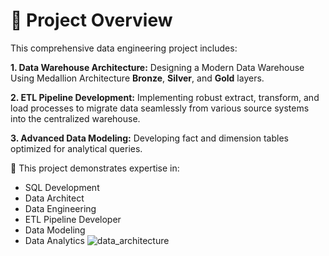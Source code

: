 # 📖 Project Overview
This comprehensive data engineering project includes:

**1. Data Warehouse Architecture:** Designing a Modern Data Warehouse Using Medallion Architecture **Bronze**, **Silver**, and **Gold** layers.

**2. ETL Pipeline Development:** Implementing robust extract, transform, and load processes to migrate data seamlessly from various source systems into the centralized warehouse.

**3. Advanced Data Modeling:** Developing fact and dimension tables optimized for analytical queries.

🎯 This project demonstrates expertise in:

- SQL Development
- Data Architect
- Data Engineering
- ETL Pipeline Developer
- Data Modeling
- Data Analytics
![data_architecture](https://github.com/user-attachments/assets/8ff65193-0354-4e7a-b3e2-5cf56030326e)
